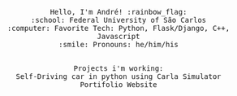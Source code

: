 <p align="center">
  <br>
  <samp>
    Hello, I'm André! :rainbow_flag:<br>
    :school: Federal University of São Carlos<br>
    :computer: Favorite Tech: Python, Flask/Django, C++, Javascript <br>
    :smile: Pronouns: he/him/his <br>
  </samp>
</p>

<p align="center">
  <br>
  <samp>
    Projects i'm working: <br>
    Self-Driving car in python using Carla Simulator<br>
    Portifolio Website<br>
  </samp>
</p>

